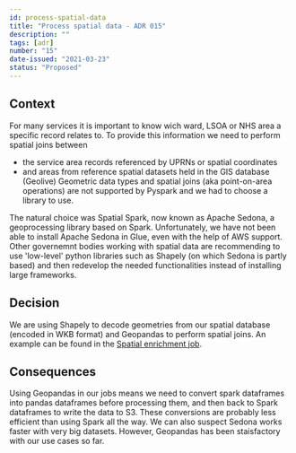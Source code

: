 ```yaml
---
id: process-spatial-data
title: "Process spatial data - ADR 015"
description: ""
tags: [adr]
number: "15"
date-issued: "2021-03-23"
status: "Proposed"
---
```


## Context

For many services it is important to know wich ward, LSOA or NHS area a specific record relates to. To provide this information we need to perform spatial joins between
- the service area records referenced by UPRNs or spatial coordinates 
- and areas from reference spatial datasets held in the GIS database (Geolive)
Geometric data types and spatial joins (aka point-on-area operations) are not supported by Pyspark and we had to choose a library to use. 

The natural choice was Spatial Spark, now known as Apache Sedona, a geoprocessing library based on Spark. Unfortunately, we have not been able to install Apache Sedona in Glue, even with the help of AWS support. Other governemnt bodies working with spatial data are recommending to use 'low-level' python libraries such as Shapely (on which Sedona is partly based) and then redevelop the needed functionalities instead of installing large frameworks.

## Decision
We are using Shapely to decode geometries from our spatial database (encoded in WKB format) and Geopandas to perform spatial joins. An example can be found in the [Spatial enrichment job](https://github.com/LBHackney-IT/Data-Platform/blob/spatial-enrichment-script/scripts/jobs/geospatial/spatial_enrichment.py).


## Consequences

Using Geopandas in our jobs means we need to convert spark dataframes into pandas dataframes before processing them, and then back to Spark dataframes to write the data to S3. These conversions are probably less efficient than using Spark all the way. We can also suspect Sedona works faster with very big datasets. However, Geopandas has been staisfactory with our use cases so far.
